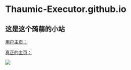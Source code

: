 # Thaumic-Executor.github.io
## 这是这个蒟蒻的小站

[用户主页：](https://github.com/Thaumic-Executor)

[真正的主页：](https://www.luogu.com.cn/user/765382)

![](https://cdn.luogu.com.cn/upload/image_hosting/c4ycg2u3.png)

